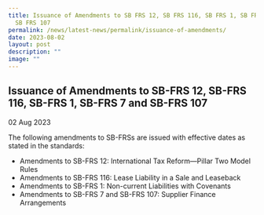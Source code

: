 ```yaml
---
title: Issuance of Amendments to SB FRS 12, SB FRS 116, SB FRS 1, SB FRS 7 and
  SB FRS 107
permalink: /news/latest-news/permalink/issuance-of-amendments/
date: 2023-08-02
layout: post
description: ""
image: ""
---
```

Issuance of Amendments to SB-FRS 12, SB-FRS 116, SB-FRS 1, SB-FRS 7 and SB-FRS 107
--------------------------------


02 Aug 2023

The following amendments to SB-FRSs are issued with effective dates as stated in the standards:
* Amendments to SB-FRS 12: International Tax Reform—Pillar Two Model Rules 
* Amendments to SB-FRS 116: Lease Liability in a Sale and Leaseback
* Amendments to SB-FRS 1: Non-current Liabilities with Covenants
* Amendments to SB-FRS 7 and SB-FRS 107: Supplier Finance Arrangements